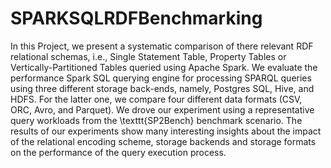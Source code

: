 # SPARKSQLRDFBenchmarking
In this Project, we present a systematic comparison of there relevant RDF relational schemas, i.e., Single Statement Table, Property Tables or Vertically-Partitioned Tables queried using Apache Spark.
We evaluate the performance Spark SQL querying engine for processing SPARQL queries using three different storage back-ends, namely, Postgres SQL, Hive, and HDFS. For the latter one, we compare four different data formats (CSV, ORC, Avro, and Parquet).
We drove our experiment using a representative query workloads from the \texttt{SP2Bench} benchmark scenario.
The results of our experiments show many interesting insights about the impact of the relational encoding scheme, storage backends and storage formats on the performance of the query execution process.
